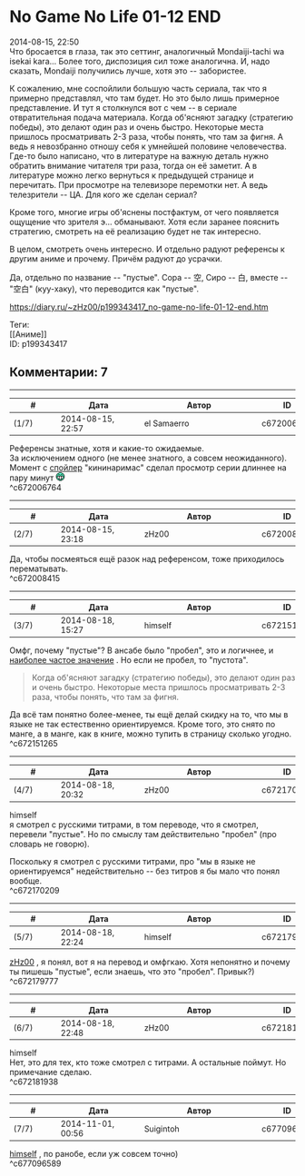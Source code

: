 No Game No Life 01-12 END
=========================

  
2014-08-15, 22:50  
 Что бросается в глаза, так это сеттинг, аналогичный Mondaiji-tachi wa isekai kara... Более того, диспозиция сил тоже аналогична. И, надо сказать, Mondaiji получились лучше, хотя это -- забористее.   
   
 К сожалению, мне соспойлили большую часть сериала, так что я примерно представлял, что там будет. Но это было лишь примерное представление. И тут я столкнулся вот с чем -- в сериале отвратительная подача материала. Когда об'ясняют загадку (стратегию победы), это делают один раз и очень быстро. Некоторые места пришлось просматривать 2-3 раза, чтобы понять, что там за фигня. А ведь я невозбранно отношу себя к умнейшей половине человечества. Где-то было написано, что в литературе на важную деталь нужно обратить внимание читателя три раза, тогда он её заметит. А в литературе можно легко вернуться к предыдущей странице и перечитать. При просмотре на телевизоре перемотки нет. А ведь телезрители -- ЦА. Для кого же сделан сериал?   
   
 Кроме того, многие игры об'яснены постфактум, от чего появляется ощущение что зрителя э... обманывают. Хотя если заранее пояснить стратегию, смотреть на её реализацию будет не так интересно.   
   
 В целом, смотреть очень интересно. И отдельно радуют референсы к другим аниме и прочему. Причём радуют до усрачки.   
   
 Да, отдельно по название -- "пустые". Сора -- 空, Сиро -- 白, вместе -- "空白" (куу-хаку), что переводится как "пустые".   
  
<https://diary.ru/~zHz00/p199343417_no-game-no-life-01-12-end.htm>  
  
Теги:  
[[Аниме]]  
ID: p199343417  


Комментарии: 7
--------------

  


---



|         #         |              Дата              |                     Автор                     |           ID           |
| --- | --- | --- | --- |
| (1/7) | 2014-08-15, 22:57 | el Samaerro | c672006764 |

  
 Референсы знатные, хотя и какие-то ожидаемые.   
 За исключением одного (не менее знатного, а совсем неожиданного).   
 Момент с  [спойлер](https://zHz00.diary.ru/p199343417.htm?index=1#linkmore199343417m1)    "кининаримас"   сделал просмотр серии длиннее на пару минут ![:D](pics/1131.gif)   
 ^c672006764

---



|         #         |              Дата              |                     Автор                     |           ID           |
| --- | --- | --- | --- |
| (2/7) | 2014-08-15, 23:18 | zHz00 | c672008415 |

  
 Да, чтобы посмеяться ещё разок над референсом, тоже приходилось перематывать.   
 ^c672008415

---



|         #         |              Дата              |                     Автор                     |           ID           |
| --- | --- | --- | --- |
| (3/7) | 2014-08-18, 15:27 | himself | c672151265 |

  
 Омфг, почему "пустые"? В ансабе было "пробел", это и логичнее, и  [наиболее частое значение](https://ja.wikipedia.org/wiki/%E7%A9%BA%E7%99%BD)  . Но если не пробел, то "пустота".   
   
 > Когда об'ясняют загадку (стратегию победы), это делают один раз и очень быстро. Некоторые места пришлось просматривать 2-3 раза, чтобы понять, что там за фигня.   
   
 Да всё там понятно более-менее, ты ещё делай скидку на то, что мы в языке не так естественно ориентируемся. Кроме того, это снято по манге, а в манге, как в книге, можно тупить в страницу сколько угодно.   
 ^c672151265

---



|         #         |              Дата              |                     Автор                     |           ID           |
| --- | --- | --- | --- |
| (4/7) | 2014-08-18, 20:32 | zHz00 | c672170209 |

  
 himself   
 я смотрел с русскими титрами, в том переводе, что я смотрел, перевели "пустые". Но по смыслу там действительно "пробел" (про словарь не говорю).   
   
 Поскольку я смотрел с русскими титрами, про "мы в языке не ориентируемся" недействительно -- без титров я бы мало что понял вообще.   
 ^c672170209

---



|         #         |              Дата              |                     Автор                     |           ID           |
| --- | --- | --- | --- |
| (5/7) | 2014-08-18, 22:24 | himself | c672179777 |

  
  [zHz00](https://zHz00.diary.ru "Untitled")  , я понял, вот я на перевод и омфгкаю. Хотя непонятно и почему ты пишешь "пустые", если знаешь, что это "пробел". Привык?)   
 ^c672179777

---



|         #         |              Дата              |                     Автор                     |           ID           |
| --- | --- | --- | --- |
| (6/7) | 2014-08-18, 22:48 | zHz00 | c672181938 |

  
 himself   
 Нет, это для тех, кто тоже смотрел с титрами. А остальные поймут. Но примечание сделаю.   
 ^c672181938

---



|         #         |              Дата              |                     Автор                     |           ID           |
| --- | --- | --- | --- |
| (7/7) | 2014-11-01, 00:56 | Suigintoh | c677096589 |

  
  [himself](http://himself.diary.ru "void")  , по ранобе, если уж совсем точно)   
 ^c677096589